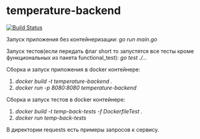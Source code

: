 # temperature-backend
[![Build Status](https://travis-ci.org/ShakirzyanovArsen/temperature-backend.svg?branch=master)](https://travis-ci.org/ShakirzyanovArsen/temperature-backend)

Запуск приложения без контейнеризации: _go run main.go_

Запуск тестов(если передать флаг short то запустятся все тесты кроме
 функциональных из пакета functional_test): 
_go test ./..._  

Сборка и запуск приложения в docker контейнере:
1. _docker build -t temperature-backend ._
2. _docker run -p 8080:8080 temperature-backend_

Сборка и запуск тестов в docker контейнере:
1. _docker build -t temp-back-tests -f DockerfileTest ._
2. _docker run temp-back-tests_

В директории requests есть примеры запросов к сервису.